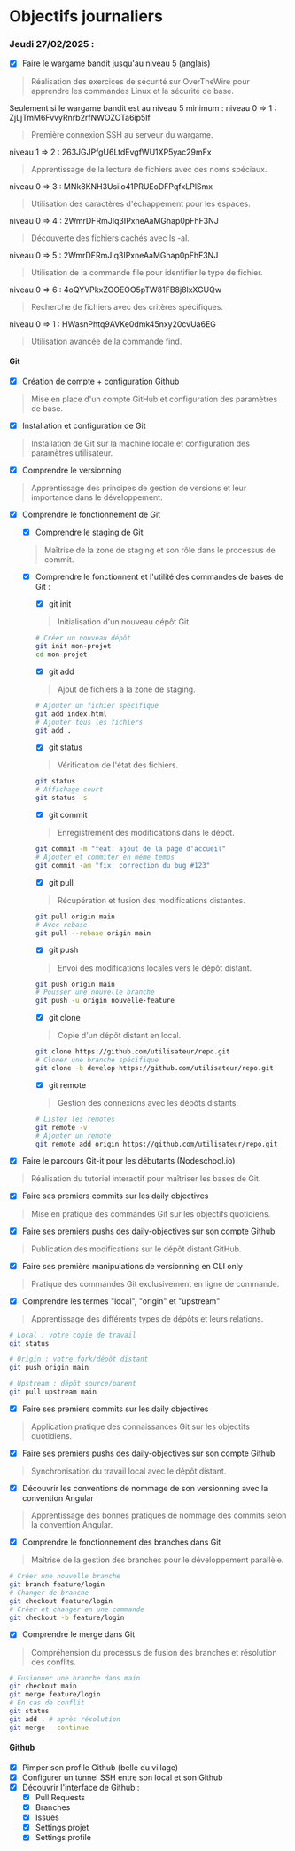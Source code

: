 # Objectifs journaliers

### Jeudi 27/02/2025 :

- [x] Faire le wargame bandit jusqu'au niveau 5 (anglais)
> Réalisation des exercices de sécurité sur OverTheWire pour apprendre les commandes Linux et la sécurité de base.

Seulement si le wargame bandit est au niveau 5 minimum :
niveau 0 => 1 : ZjLjTmM6FvvyRnrb2rfNWOZOTa6ip5If
> Première connexion SSH au serveur du wargame.

niveau 1 => 2  : 263JGJPfgU6LtdEvgfWU1XP5yac29mFx
> Apprentissage de la lecture de fichiers avec des noms spéciaux.

niveau 0 => 3  : MNk8KNH3Usiio41PRUEoDFPqfxLPlSmx
> Utilisation des caractères d'échappement pour les espaces.

niveau 0 => 4 : 2WmrDFRmJIq3IPxneAaMGhap0pFhF3NJ
> Découverte des fichiers cachés avec ls -al.

niveau 0 => 5 : 2WmrDFRmJIq3IPxneAaMGhap0pFhF3NJ
> Utilisation de la commande file pour identifier le type de fichier.

niveau 0 => 6  : 4oQYVPkxZOOEOO5pTW81FB8j8lxXGUQw
> Recherche de fichiers avec des critères spécifiques.

niveau 0 => 1 : HWasnPhtq9AVKe0dmk45nxy20cvUa6EG
> Utilisation avancée de la commande find.

#### Git

- [x] Création de compte + configuration Github
> Mise en place d'un compte GitHub et configuration des paramètres de base.

- [x] Installation et configuration de Git
> Installation de Git sur la machine locale et configuration des paramètres utilisateur.

- [x] Comprendre le versionning
> Apprentissage des principes de gestion de versions et leur importance dans le développement.

- [x] Comprendre le fonctionnement de Git
  - [x] Comprendre le staging de Git
  > Maîtrise de la zone de staging et son rôle dans le processus de commit.
  
  - [x] Comprendre le fonctionnent et l'utilité des commandes de bases de Git :
    - [x] git init
    > Initialisation d'un nouveau dépôt Git.
    ```bash
    # Créer un nouveau dépôt
    git init mon-projet
    cd mon-projet
    ```
    
    - [x] git add
    > Ajout de fichiers à la zone de staging.
    ```bash
    # Ajouter un fichier spécifique
    git add index.html
    # Ajouter tous les fichiers
    git add .
    ```
    
    - [x] git status
    > Vérification de l'état des fichiers.
    ```bash
    git status
    # Affichage court
    git status -s
    ```
    
    - [x] git commit
    > Enregistrement des modifications dans le dépôt.
    ```bash
    git commit -m "feat: ajout de la page d'accueil"
    # Ajouter et commiter en même temps
    git commit -am "fix: correction du bug #123"
    ```
    
    - [x] git pull
    > Récupération et fusion des modifications distantes.
    ```bash
    git pull origin main
    # Avec rebase
    git pull --rebase origin main
    ```
    
    - [x] git push
    > Envoi des modifications locales vers le dépôt distant.
    ```bash
    git push origin main
    # Pousser une nouvelle branche
    git push -u origin nouvelle-feature
    ```
    
    - [x] git clone
    > Copie d'un dépôt distant en local.
    ```bash
    git clone https://github.com/utilisateur/repo.git
    # Cloner une branche spécifique
    git clone -b develop https://github.com/utilisateur/repo.git
    ```
    
    - [x] git remote
    > Gestion des connexions avec les dépôts distants.
    ```bash
    # Lister les remotes
    git remote -v
    # Ajouter un remote
    git remote add origin https://github.com/utilisateur/repo.git
    ```

- [x] Faire le parcours Git-it pour les débutants (Nodeschool.io)
> Réalisation du tutoriel interactif pour maîtriser les bases de Git.

- [x] Faire ses premiers commits sur les daily objectives
> Mise en pratique des commandes Git sur les objectifs quotidiens.

- [x] Faire ses premiers pushs des daily-objectives sur son compte Github
> Publication des modifications sur le dépôt distant GitHub.

- [x] Faire ses première manipulations de versionning en CLI only
> Pratique des commandes Git exclusivement en ligne de commande.

* [x] Comprendre les termes "local", "origin" et "upstream"
> Apprentissage des différents types de dépôts et leurs relations.
```bash
# Local : votre copie de travail
git status

# Origin : votre fork/dépôt distant
git push origin main

# Upstream : dépôt source/parent
git pull upstream main
```

* [x] Faire ses premiers commits sur les daily objectives
> Application pratique des connaissances Git sur les objectifs quotidiens.

* [x] Faire ses premiers pushs des daily-objectives sur son compte Github
> Synchronisation du travail local avec le dépôt distant.

* [x] Découvrir les conventions de nommage de son versionning avec la convention Angular
> Apprentissage des bonnes pratiques de nommage des commits selon la convention Angular.

* [x] Comprendre le fonctionnement des branches dans Git
> Maîtrise de la gestion des branches pour le développement parallèle.
```bash
# Créer une nouvelle branche
git branch feature/login
# Changer de branche
git checkout feature/login
# Créer et changer en une commande
git checkout -b feature/login
```

* [x] Comprendre le merge dans Git
> Compréhension du processus de fusion des branches et résolution des conflits.
```bash
# Fusionner une branche dans main
git checkout main
git merge feature/login
# En cas de conflit
git status
git add . # après résolution
git merge --continue
```

#### Github

- [x] Pimper son profile Github (belle du village)
- [x] Configurer un tunnel SSH entre son local et son Github
- [x] Découvrir l'interface de Github :
  - [x] Pull Requests
  - [x] Branches
  - [x] Issues
  - [x] Settings projet
  - [x] Settings profile
